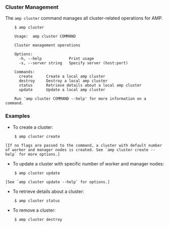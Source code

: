 ### Cluster Management

The `amp cluster` command manages all cluster-related operations for AMP.

```
    $ amp cluster

    Usage:	amp cluster COMMAND

    Cluster management operations

    Options:
      -h, --help            Print usage
      -s, --server string   Specify server (host:port)

    Commands:
      create      Create a local amp cluster
      destroy     Destroy a local amp cluster
      status      Retrieve details about a local amp cluster
      update      Update a local amp cluster

    Run 'amp cluster COMMAND --help' for more information on a command.
```

### Examples

* To create a cluster:
```
    $ amp cluster create
```
    [If no flags are passed to the command, a cluster with default number of worker and manager nodes is created. See `amp cluster create --help` for more options.]

* To update a cluster with specific number of worker and manager nodes:
```
    $ amp cluster update
```
    [See `amp cluster update --help` for options.]

* To retrieve details about a cluster:
```
    $ amp cluster status
```

* To remove a cluster:
```
    $ amp cluster destroy
```
